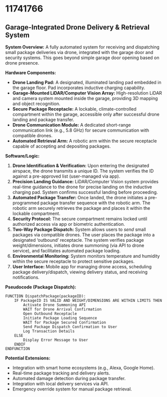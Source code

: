 # 11741766

## Garage-Integrated Drone Delivery & Retrieval System

**System Overview:** A fully automated system for receiving and dispatching small package deliveries via drone, integrated with the garage door and security systems. This goes beyond simple garage door opening based on drone presence.

**Hardware Components:**

*   **Drone Landing Pad:** A designated, illuminated landing pad embedded in the garage floor. Pad incorporates inductive charging capability.
*   **Garage-Mounted LiDAR/Computer Vision Array:** High-resolution LiDAR and camera system mounted inside the garage, providing 3D mapping and object recognition.
*   **Secure Package Receptacle:**  A lockable, climate-controlled compartment within the garage, accessible only after successful drone landing and package transfer.
*   **Drone Communication Module:** A dedicated short-range communication link (e.g., 5.8 GHz) for secure communication with compatible drones.
*   **Automated Retrieval Arm:**  A robotic arm within the secure receptacle capable of accepting and depositing packages.

**Software/Logic:**

1.  **Drone Identification & Verification:** Upon entering the designated airspace, the drone transmits a unique ID.  The system verifies the ID against a pre-approved list (user-managed via app).
2.  **Precision Landing Guidance:** LiDAR/Computer Vision system provides real-time guidance to the drone for precise landing on the inductive charging pad.  System confirms successful landing before proceeding.
3.  **Automated Package Transfer:** Once landed, the drone initiates a pre-programmed package transfer sequence with the robotic arm. The robotic arm securely retrieves the package and places it within the lockable compartment.
4.  **Security Protocol:** The secure compartment remains locked until authorized access via app or biometric authentication.
5.  **Two-Way Package Dispatch:** System allows users to *send* small packages via compatible drones. The user places the package into a designated ‘outbound’ receptacle.  The system verifies package weight/dimensions, initiates drone summoning (via API to drone service), and facilitates automated package loading.
6.  **Environmental Monitoring:** System monitors temperature and humidity within the secure receptacle to protect sensitive packages.
7.  **User Interface:** Mobile app for managing drone access, scheduling package delivery/dispatch, viewing delivery status, and receiving notifications.

**Pseudocode (Package Dispatch):**

```
FUNCTION DispatchPackage(packageID):
    IF PackageID IS VALID AND WEIGHT/DIMENSIONS ARE WITHIN LIMITS THEN
        Activate Drone Summoning API
        WAIT for Drone Arrival Confirmation
        Open Outbound Receptacle
        Initiate Package Loading Sequence
        WAIT for Package Secured Confirmation
        Send Package Dispatch Confirmation to User
        Log Transaction Details
    ELSE
        Display Error Message to User
    ENDIF
ENDFUNCTION
```

**Potential Extensions:**

*   Integration with smart home ecosystems (e.g., Alexa, Google Home).
*   Real-time package tracking and delivery alerts.
*   Automated damage detection during package transfer.
*   Integration with local delivery services via API.
*   Emergency override system for manual package retrieval.